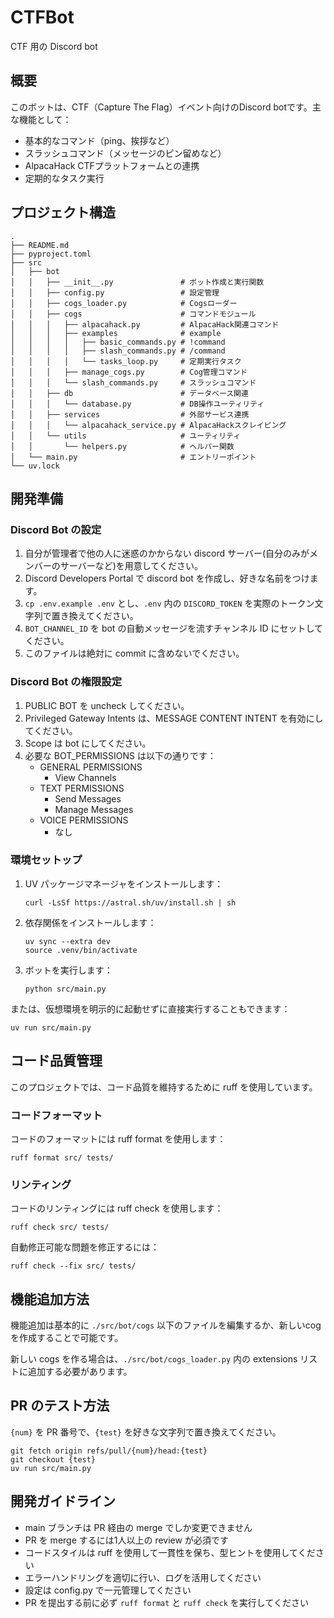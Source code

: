 # CTFBot

CTF 用の Discord bot

## 概要

このボットは、CTF（Capture The Flag）イベント向けのDiscord botです。主な機能として：

- 基本的なコマンド（ping、挨拶など）
- スラッシュコマンド（メッセージのピン留めなど）
- AlpacaHack CTFプラットフォームとの連携
- 定期的なタスク実行

## プロジェクト構造

```
.
├── README.md
├── pyproject.toml
├── src
│   ├── bot
│   │   ├── __init__.py               # ボット作成と実行関数
│   │   ├── config.py                 # 設定管理
│   │   ├── cogs_loader.py            # Cogsローダー
│   │   ├── cogs                      # コマンドモジュール
│   │   │   ├── alpacahack.py         # AlpacaHack関連コマンド
│   │   │   ├── examples              # example
│   │   │   │   ├── basic_commands.py # !command
│   │   │   │   ├── slash_commands.py # /command
│   │   │   │   └── tasks_loop.py     # 定期実行タスク
│   │   │   ├── manage_cogs.py        # Cog管理コマンド
│   │   │   └── slash_commands.py     # スラッシュコマンド
│   │   ├── db                        # データベース関連
│   │   │   └── database.py           # DB操作ユーティリティ
│   │   ├── services                  # 外部サービス連携
│   │   │   └── alpacahack_service.py # AlpacaHackスクレイピング
│   │   └── utils                     # ユーティリティ
│   │       └── helpers.py            # ヘルパー関数
│   └── main.py                       # エントリーポイント
└── uv.lock
```

## 開発準備

### Discord Bot の設定

1. 自分が管理者で他の人に迷惑のかからない discord サーバー(自分のみがメンバーのサーバーなど)を用意してください。
2. Discord Developers Portal で discord bot を作成し、好きな名前をつけます。
3. `cp .env.example .env` とし、`.env` 内の `DISCORD_TOKEN` を実際のトークン文字列で置き換えてください。
4. `BOT_CHANNEL_ID` を bot の自動メッセージを流すチャンネル ID にセットしてください。
5. このファイルは絶対に commit に含めないでください。

### Discord Bot の権限設定

1. PUBLIC BOT を uncheck してください。
2. Privileged Gateway Intents は、MESSAGE CONTENT INTENT を有効にしてください。
3. Scope は bot にしてください。
4. 必要な BOT_PERMISSIONS は以下の通りです：
   * GENERAL PERMISSIONS
     * View Channels
   * TEXT PERMISSIONS
     * Send Messages
     * Manage Messages
   * VOICE PERMISSIONS
     * なし

### 環境セットップ

1. UV パッケージマネージャをインストールします：
   ```
   curl -LsSf https://astral.sh/uv/install.sh | sh
   ```

2. 依存関係をインストールします：
   ```
   uv sync --extra dev
   source .venv/bin/activate
   ```

3. ボットを実行します：
   ```
   python src/main.py
   ```

または、仮想環境を明示的に起動せずに直接実行することもできます：
   ```
   uv run src/main.py
   ```

## コード品質管理

このプロジェクトでは、コード品質を維持するために ruff を使用しています。

### コードフォーマット

コードのフォーマットには ruff format を使用します：

```
ruff format src/ tests/
```

### リンティング

コードのリンティングには ruff check を使用します：

```
ruff check src/ tests/
```

自動修正可能な問題を修正するには：

```
ruff check --fix src/ tests/
```

## 機能追加方法

機能追加は基本的に `./src/bot/cogs` 以下のファイルを編集するか、新しいcogを作成することで可能です。

新しい cogs を作る場合は、`./src/bot/cogs_loader.py` 内の extensions リストに追加する必要があります。

## PR のテスト方法

`{num}` を PR 番号で、`{test}` を好きな文字列で置き換えてください。

```
git fetch origin refs/pull/{num}/head:{test}
git checkout {test}
uv run src/main.py
```

## 開発ガイドライン

- main ブランチは PR 経由の merge でしか変更できません
- PR を merge するには1人以上の review が必須です
- コードスタイルは ruff を使用して一貫性を保ち、型ヒントを使用してください
- エラーハンドリングを適切に行い、ログを活用してください
- 設定は config.py で一元管理してください
- PR を提出する前に必ず `ruff format` と `ruff check` を実行してください
